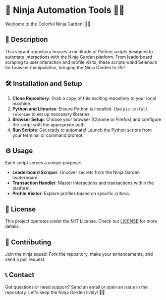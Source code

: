 # 🌟 Ninja Automation Tools 🚀✨

Welcome to the Colorful Ninja Garden! 🌿🌈

## 📝 Description

This vibrant repository houses a multitude of Python scripts designed to automate interactions with the Ninja Garden platform. From leaderboard scraping to user interaction and profile visits, these scripts wield Selenium for browser manipulation, bringing the Ninja Garden to life!

## 🛠️ Installation and Setup

1. **Clone Repository**: Grab a copy of this exciting repository to your local machine.
2. **Python and Libraries**: Ensure Python is installed. Use `pip install selenium` to set up necessary libraries.
3. **Browser Setup**: Choose your browser (Chrome or Firefox) and configure the script with the appropriate path.
4. **Run Scripts**: Get ready to automate! Launch the Python scripts from your terminal or command prompt.

## ⚙️ Usage

Each script serves a unique purpose:
- **Leaderboard Scraper**: Uncover secrets from the Ninja Garden leaderboard.
- **Transaction Handler**: Master interactions and transactions within the platform.
- **Profile Visitor**: Explore profiles based on specific criteria.

## 📄 License

This project operates under the MIT License. Check out [LICENSE](LICENSE) for more details.

## 🤝 Contributing

Join the ninja squad! Fork the repository, make your enhancements, and send a pull request.

## 📞 Contact

Got questions or need support? Send an email or open an issue in the repository. Let's keep the Ninja Garden lively! 💌🌟

